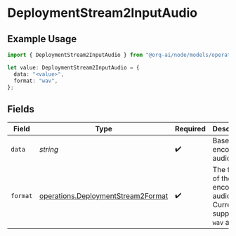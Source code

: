 # DeploymentStream2InputAudio

## Example Usage

```typescript
import { DeploymentStream2InputAudio } from "@orq-ai/node/models/operations";

let value: DeploymentStream2InputAudio = {
  data: "<value>",
  format: "wav",
};
```

## Fields

| Field                                                                                    | Type                                                                                     | Required                                                                                 | Description                                                                              |
| ---------------------------------------------------------------------------------------- | ---------------------------------------------------------------------------------------- | ---------------------------------------------------------------------------------------- | ---------------------------------------------------------------------------------------- |
| `data`                                                                                   | *string*                                                                                 | :heavy_check_mark:                                                                       | Base64 encoded audio data.                                                               |
| `format`                                                                                 | [operations.DeploymentStream2Format](../../models/operations/deploymentstream2format.md) | :heavy_check_mark:                                                                       | The format of the encoded audio data. Currently supports `wav` and `mp3`.                |